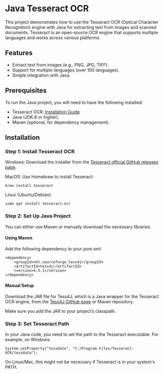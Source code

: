 # Java Tesseract OCR
This project demonstrates how to use the Tesseract OCR (Optical Character Recognition) engine with Java for extracting text from images and scanned documents. Tesseract is an open-source OCR engine that supports multiple languages and works across various platforms.

## Features
- Extract text from images (e.g., PNG, JPG, TIFF).
- Support for multiple languages (over 100 languages).
- Simple integration with Java.

## Prerequisites
To run the Java project, you will need to have the following installed:

- Tesseract OCR: [Installation Guide](https://github.com/tesseract-ocr/tesseract/wiki)
- Java (JDK 8 or higher).
- Maven (optional, for dependency management).

## Installation
### Step 1: Install Tesseract OCR
Windows: Download the installer from the [Tesseract official GitHub releases page](https://github.com/tesseract-ocr/tesseract/releases).

MacOS: Use Homebrew to install Tesseract:
```
brew install tesseract
```

Linux (Ubuntu/Debian):
```
sudo apt install tesseract-ocr
```

### Step 2: Set Up Java Project
You can either use Maven or manually download the necessary libraries.

#### Using Maven
Add the following dependency to your pom.xml:
```
<dependency>
    <groupId>net.sourceforge.tess4j</groupId>
    <artifactId>tess4j</artifactId>
    <version>4.5.1</version>
</dependency>
```

#### Manual Setup
Download the JAR file for Tess4J, which is a Java wrapper for the Tesseract OCR engine, from the [Tess4J GitHub page](https://github.com/nguyenq/tess4j) or Maven repository.

Make sure you add the JAR to your project’s classpath.

### Step 3: Set Tesseract Path
In your Java code, you need to set the path to the Tesseract executable. For example, on Windows:
```
System.setProperty("tessdata", "C:/Program Files/Tesseract-OCR/tessdata");
```

On Linux/Mac, this might not be necessary if Tesseract is in your system's PATH.
